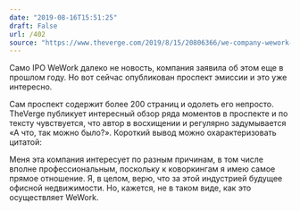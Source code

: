 ```yaml
---
date: "2019-08-16T15:51:25"
draft: False
url: /402
source: "https://www.theverge.com/2019/8/15/20806366/we-company-wework-ipo-adam-neumann"
---
```


Само IPO WeWork далеко не новость, компания заявила об этом еще в прошлом году. Но вот сейчас опубликован проспект эмиссии и это уже интересно.

Сам проспект содержит более 200 страниц и одолеть его непросто. TheVerge публикует интересный обзор ряда моментов в проспекте и по тексту чувствуется, что автор в восхищении и регулярно задумывается «А что, так можно было?». Короткий вывод можно охарактеризовать цитатой:



Меня эта компания интересует по разным причинам, в том числе вполне профессиональным, поскольку к коворкингам я имею самое прямое отношение. Я, в целом, верю, что за этой индустрией будущее офисной недвижимости. Но, кажется, не в таком виде, как это осуществляет WeWork.
